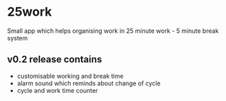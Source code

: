 # 25work
Small app which helps organising work in 25 minute work - 5 minute break system

## v0.2 release contains
* customisable working and break time
* alarm sound which reminds about change of cycle
* cycle and work time counter
